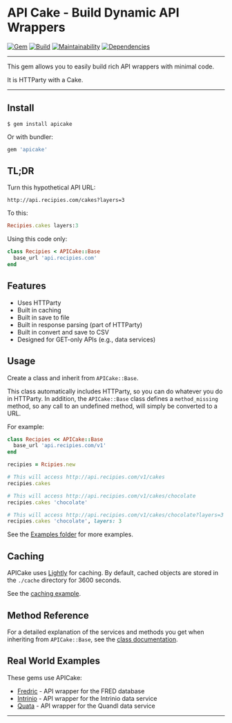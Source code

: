 API Cake - Build Dynamic API Wrappers
==================================================

[![Gem](https://img.shields.io/gem/v/apicake.svg?style=flat-square)](https://rubygems.org/gems/apicake)
[![Build](https://img.shields.io/travis/DannyBen/apicake/master.svg?style=flat-square)](https://travis-ci.org/DannyBen/apicake)
[![Maintainability](https://img.shields.io/codeclimate/maintainability/DannyBen/apicake.svg?style=flat-square)](https://codeclimate.com/github/DannyBen/apicake)
[![Dependencies](https://img.shields.io/gemnasium/DannyBen/apicake.svg?style=flat-square)](https://gemnasium.com/DannyBen/apicake)


---

This gem allows you to easily build rich API wrappers with minimal code.

It is HTTParty with a Cake.

---


Install
--------------------------------------------------

```
$ gem install apicake
```

Or with bundler:

```ruby
gem 'apicake'
```


TL;DR
--------------------------------------------------

Turn this hypothetical API URL:

```
http://api.recipies.com/cakes?layers=3 
```

To this:

```ruby
Recipies.cakes layers:3
```

Using this code only:

```ruby
class Recipies < APICake::Base
  base_url 'api.recipies.com'
end
```


Features
--------------------------------------------------

- Uses HTTParty
- Built in caching
- Built in save to file
- Built in response parsing (part of HTTParty)
- Built in convert and save to CSV
- Designed for GET-only APIs (e.g., data services)


Usage
--------------------------------------------------

Create a class and inherit from `APICake::Base`.

This class automatically includes HTTParty, so you can do whatever you do in
HTTParty. In addition, the `APICake::Base` class defines a `method_missing`
method, so any call to an undefined method, will simply be converted to a 
URL.

For example:

```ruby
class Recipies << APICake::Base
  base_url 'api.recipies.com/v1'
end

recipies = Rcipies.new

# This will access http://api.recipies.com/v1/cakes
recipies.cakes

# This will access http://api.recipies.com/v1/cakes/chocolate
recipies.cakes 'chocolate'

# This will access http://api.recipies.com/v1/cakes/chocolate?layers=3
recipies.cakes 'chocolate', layers: 3
```

See the [Examples folder][1] for more examples.


Caching
--------------------------------------------------

APICake uses [Lightly][2] for caching. By default, cached objects are stored
in the `./cache` directory for 3600 seconds.

See the [caching example][3].


Method Reference
--------------------------------------------------

For a detailed explanation of the services and methods you get when inheriting
from `APICake::Base`, see the [class documentation][4].


Real World Examples
--------------------------------------------------

These gems use APICake:

- [Fredric][5] - API wrapper for the FRED database
- [Intrinio][6] - API wrapper for the Intrinio data service
- [Quata][7] - API wrapper for the Quandl data service


---

[1]: https://github.com/DannyBen/apicake/tree/master/examples
[2]: https://github.com/DannyBen/lightly
[3]: https://github.com/DannyBen/apicake/blob/master/examples/04-caching.rb
[4]: http://www.rubydoc.info/gems/apicake/0.1.1/APICake/Base
[5]: https://github.com/DannyBen/fredric
[6]: https://github.com/DannyBen/intrinio
[7]: https://github.com/DannyBen/quata